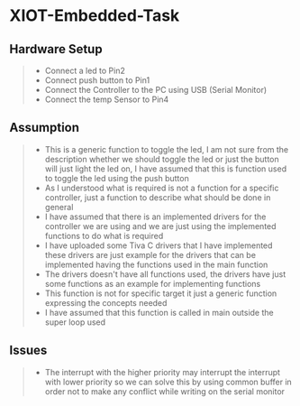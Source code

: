 # XIOT-Embedded-Task

## Hardware Setup
>* Connect a led to Pin2  
>* Connect push button to Pin1  
>* Connect the Controller to the PC using USB (Serial Monitor)  
>* Connect the temp Sensor to Pin4  
  
## Assumption
>* This is a generic function to toggle the led, I am not sure from the description whether we should toggle the led or just the button will just light the led on, I have assumed that this is function used to toggle the led using the push button  
>* As I understood what is required is not a function for a specific controller, just a function to describe what should be done in general
>* I have assumed that there is an implemented drivers for the controller we are using and we are just using the implemented functions to do what is required  
>* I have uploaded some Tiva C drivers that I have implemented these drivers are just example for the drivers that can be implemented having the functions used in the main function
>* The drivers doesn't have all functions used, the drivers have just some functions as an example for implementing functions  
>* This function is not for specific target it just a generic function expressing the concepts needed  
>* I have assumed that this function is called in main outside the super loop used  
  
## Issues
>* The interrupt with the higher priority may interrupt the interrupt with lower priority so we can solve this by using common buffer in order not to make any conflict while writing on the serial monitor
